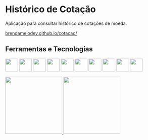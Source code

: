 # Histórico de Cotação
Aplicação para consultar histórico de cotações de moeda.
<div>
  <a href="https://brendamelodev.github.io/cotacao/" target="_blank">brendamelodev.github.io/cotacao/</a>
</div>

## Ferramentas e Tecnologias

<img src="https://cdn.jsdelivr.net/gh/devicons/devicon/icons/github/github-original.svg" width="40" height="40"/> <img src="https://cdn.jsdelivr.net/gh/devicons/devicon/icons/git/git-original.svg" width="40" height="40"/> <img src="https://cdn.jsdelivr.net/gh/devicons/devicon/icons/vscode/vscode-original.svg" width="40" height="40"/> <img src="https://cdn.jsdelivr.net/gh/devicons/devicon/icons/illustrator/illustrator-plain.svg" width="40" height="40"/> <img src="https://cdn.jsdelivr.net/gh/devicons/devicon/icons/angularjs/angularjs-original.svg" width="40" height="40"/> <img src="https://cdn.jsdelivr.net/gh/devicons/devicon/icons/bootstrap/bootstrap-original.svg" width="40" height="40"/> <img src="https://cdn.jsdelivr.net/gh/devicons/devicon/icons/css3/css3-original.svg" width="40" height="40"/> <img src="https://cdn.jsdelivr.net/gh/devicons/devicon/icons/devicon/devicon-original.svg" width="40" height="40"/> <img src="https://cdn.jsdelivr.net/gh/devicons/devicon/icons/html5/html5-original.svg" width="40" height="40"/> <img src="https://cdn.jsdelivr.net/gh/devicons/devicon/icons/typescript/typescript-original.svg" width="40" height="40"/>

<div>
<a href="https://github.com/brendamelodev">
<img height="180em" src="https://github-readme-stats.vercel.app/api/top-langs/?username=brendamelodev&layout=compact&langs_count=7&theme=dracula"/>
<img height="180em" src="https://github-readme-stats.vercel.app/api?username=brendamelodev&show_icons=true&theme=dracula&include_all_commits=true&count_private=true"/>
</div>
